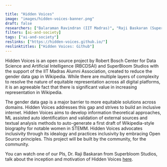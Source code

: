 ```yaml
---

title: "Hidden Voices"
image: "images/hidden-voices-banner.png"
draft: false
researchers: ["Balaraman Ravindran (IIT Madras)", "Raji Baskaran (Superbloom Studios"]
filters: [ai-and-society]
tags: ["ai-and-society"]
reslinks: ["https://hidden-voices.github.io/"]
reslinktitles: ["Hidden Voices: Github"]
---
```


Hidden Voices is an open source project by Robert Bosch Center for Data Science and Artificial Intelligence (RBCDSAI) and SuperBloom Studios with the support of the IIT Madras Alumni Association, created to reduce the gender data gap in Wikipedia. While there are multiple layers of complexity to resolve the nature of equitable representation across all digital platforms, it is an agreeable fact that there is significant value in increasing representation in Wikipedia.

The gender data gap is a major barrier to more equitable solutions across domains. Hidden Voices addresses this gap and strives to build an inclusive internet. Hidden Voices aims to develop information theoretical approaches, ML assisted auto identification and validation of external sources and textual analysis methods to auto-generate a first draft of Wikipedia-style biography for notable women in STEMM. Hidden Voices advocates inclusivity through its idealogy and practices inclusivity by embracing Open Source principles. This project will be built by the community, for the community.

You can watch one of our PIs, Dr. Raji Baskaran from Superbloom Studios, talk about the inception and motivation of Hidden Voices [here](https://www.canva.com/design/DAFcFv9xKDk/_TfCIYyPrfoI66cYnyHJWA/view?utm_content=DAFcFv9xKDk&utm_campaign=designshare&utm_medium=link&utm_source=recording_view).